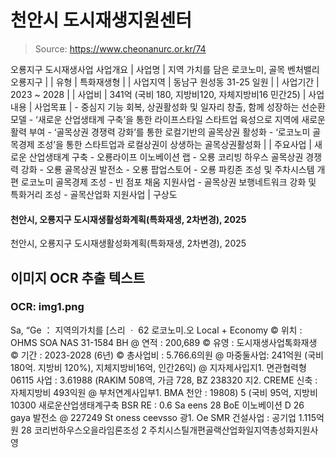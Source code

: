 # 천안시 도시재생지원센터

> Source: https://www.cheonanurc.or.kr/74

오룡지구 도시재생사업
사업개요
| 사업명 | 지역 가치를 담은 로코노미, 골목 벤처밸리 오룡지구 |
| 유형 | 특화재생형 |
| 사업지역 | 동남구 원성동 31-25 일원 |
| 사업기간 | 2023 ~ 2028 |
| 사업비 | 341억 (국비 180, 지방비120, 자체지방비16 민간25) |
사업내용
| 사업목표 | - 중심지 기능 회복, 상권활성화 및 일자리 창출, 함께 성장하는 선순환 모델 - ‘새로운 산업생태계 구축’을 통한 라이프스타일 스타트업 육성으로 지역에 새로운 활력 부여 - ‘골목상권 경쟁력 강화’를 통한 로컬기반의 골목상권 활성화 - ‘로코노미 골목경제 조성’을 통한 스타트업과 로컬상권이 상생하는 골목상권활성화 |
| 주요사업 | 새로운 산업생태계 구축 - 오룡라이프 이노베이션 랩 - 오룡 코리빙 하우스 골목상권 경쟁력 강화 - 오룡 골목상권 발전소 - 오룡 팝업스토어 - 오룡 파킹존 조성 및 주차시스템 개편 로코노미 골목경제 조성 - 빈 점포 채움 지원사업 - 골목상권 보행네트워크 강화 및 특화거리 조성 - 골목산업화 지원사업 |
구상도
#### 천안시, 오룡지구 도시재생활성화계획(특화재생, 2차변경), 2025
천안시, 오룡지구 도시재생활성화계획(특화재생, 2차변경), 2025

## 이미지 OCR 추출 텍스트

### OCR: img1.png
Sa, “Ge ：
지역의가치를 [스리 ㆍ 62
로코노미.오
Local + Economy
© 위치 : OHMS SOA NAS 31-1584 BH
@ 연적 : 200,689
© 유영 : 도시재생사업톡화재생
© 기간 : 2023-2028 (6년)
© 총사업비 : 5.766.6의원
@ 마중둘사업: 241억원
(국비 180억. 지방비 120%), 지체지방비16억, 인간26익)
@ 지자제사입지1. 면관협력형 06115 사업 : 3.61988
(RAKIM 508역, 가금 728, BZ 238320
지2. CREME 신축 : 자체지방비 493익원
@ 부처연계사입부1. BMA 천안 : 19808) 5
(국비 95억, 지방비 10300 새로운산업생태계구축
BSR RE : 0.6
Sa eens 28 BoE 이노베이션 D 26 gaya 발전소
@ 227249 St oness ceevsso
광1. Oe SMR 건설사업 : 공기업 1.115억원 28 코리번하우스오을라임론조성 2 주치시스틸개편골랙산업화일지역총성화지원사영
